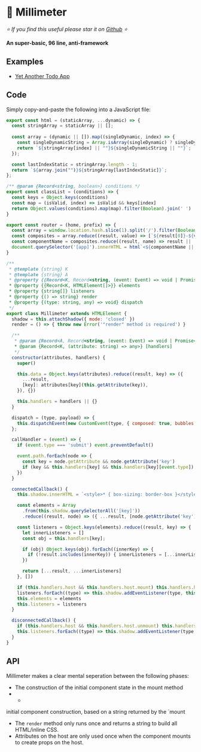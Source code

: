# 📏 Millimeter

*⭐️ If you find this useful please star it on [Github](https://github.com/schalkventer/millimeter) ⭐️*

**An super-basic, 96 line, anti-framework**

## Examples

- [Yet Another Todo App](/schalkventer/millimeter/yata)

## Code

Simply copy-and-paste the following into a JavaScript file:

```js
export const html = (staticArray, ...dynamic) => {
  const stringArray = staticArray || [];
  
  const array = (dynamic || []).map((singleDynamic, index) => {
    const singleDynamicString = Array.isArray(singleDynamic) ? singleDynamic.join('') : singleDynamic
    return `${stringArray[index] || ""}${singleDynamicString || ""}`;
  });

  const lastIndexStatic = stringArray.length - 1;
  return `${array.join("")}${stringArray[lastIndexStatic]}`;
};

/** @param {Record<string, boolean>} conditions */
export const classList = (conditions) => {
  const keys = Object.keys(conditions)
  const map = (isValid, index) => isValid && keys[index]
  return Object.values(conditions).map(map).filter(Boolean).join(' ')
}

export const router = (home, prefix) => {
  const array = window.location.hash.slice(1).split('/').filter(Boolean)
  const composites = array.reduce((result, value) => [`${result[0]}-${value}`, ...result], [prefix || 'path'])
  const componentName = composites.reduce((result, name) => result || !window.customElements.get(name) ? result : name, null)
  document.querySelector('[app]').innerHTML = html`<${componentName || home}></${componentName || home}>`
}

/**
 * @template {string} K
 * @template {string} A
 * @property {{Record<K, Record<string, (event: Event) => void | Promise<void>>>}} handlers
 * @property {{Record<K, HTMLElement[]>}} elements
 * @property {string[]} listeners
 * @property {() => string} render
 * @property {(type: string, any) => void} dispatch
 */
export class Millimeter extends HTMLElement {
  shadow = this.attachShadow({ mode: 'closed' })
  render = () => { throw new Error('"render" method is required') }

  /**
   * @param {Record<A, Record<string, (event: Event) => void | Promise<void>>>} [handlers]
   * @param {Record<K, (attribute: string) => any>} [handlers]
   */
  constructor(attributes, handlers) {
    super()

    this.data = Object.keys(attributes).reduce((result, key) => ({
      ...result,
      [key]: attributes[key](this.getAttribute(key)),
    }), {})

    this.handlers = handlers || {}
  }

  dispatch = (type, payload) => {
    this.dispatchEvent(new CustomEvent(type, { composed: true, bubbles: true, cancelable: true, detail: payload }));
  };

  callHandler = (event) => {
    if (event.type === 'submit') event.preventDefault()

    event.path.forEach(node => {
      const key = node.getAttribute && node.getAttribute('key')
      if (key && this.handlers[key] && this.handlers[key][event.type]) this.handlers[key][event.type](event)
    })
  }

  connectedCallback() {
    this.shadow.innerHTML = `<style>* { box-sizing: border-box }</style> ${this.render(this.data)}`

    const elements = Array
      .from(this.shadow.querySelectorAll('[key]'))
      .reduce((result, node) => ({ ...result, [node.getAttribute('key')]: node }), {})

    const listeners = Object.keys(elements).reduce((result, key) => {
      let innerListeners = []
      const obj = this.handlers[key];

      if (obj) Object.keys(obj).forEach((innerKey) => {
        if (!result.includes(innerKey)) { innerListeners = [...innerListeners, innerKey] }
      })

      return [...result, ...innerListeners]
    }, [])

    if (this.handlers.host && this.handlers.host.mount) this.handlers.host.mount(new Event('mount'))
    listeners.forEach((type) => this.shadow.addEventListener(type, this.callHandler))
    this.elements = elements
    this.listeners = listeners
  }

  disconnectedCallback() {
    if (this.handlers.host && this.handlers.host.unmount) this.handlers.host.mount(new Event('unmount'))
    this.listeners.forEach((type) => this.shadow.addEventListener(type, this.callHandler))
  }
}
```

## API

Millimeter makes a clear mental seperation between the following phases:
- The construction of the initial component state in the mount method
- -

initial component construction, based on a string returned by the `mount



- The `render` method only runs once and returns a string to build all HTML/inline CSS.
- Attributes on the host are only used once when the component mounts to create props on the host.
